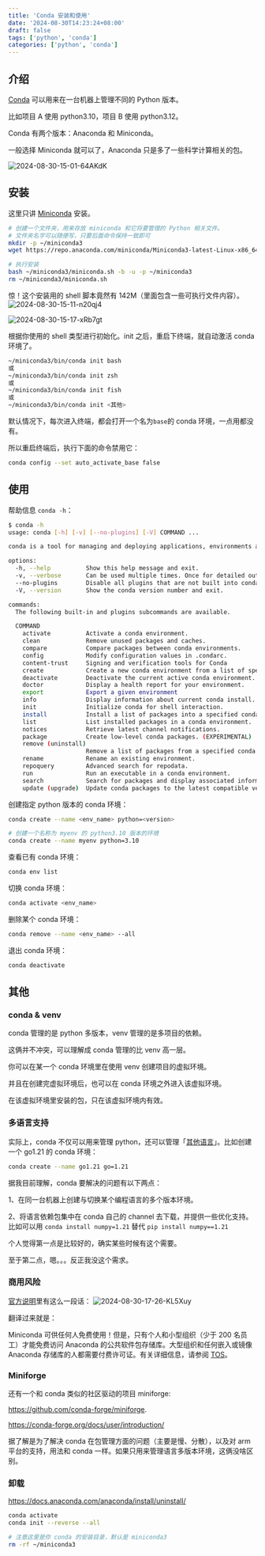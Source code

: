 ```yaml
---
title: 'Conda 安装和使用'
date: '2024-08-30T14:23:24+08:00'
draft: false
tags: ['python', 'conda']
categories: ['python', 'conda']
---
```



## 介绍

[Conda](https://docs.anaconda.com/) 可以用来在一台机器上管理不同的 Python 版本。

比如项目 A 使用 python3.10，项目 B 使用 python3.12。

Conda 有两个版本：Anaconda 和 Miniconda。

一般选择 Miniconda 就可以了，Anaconda 只是多了一些科学计算相关的包。

![2024-08-30-15-01-64AKdK](https://raw.githubusercontent.com/zzkrix/blog-images/main/assets/2024-08-30-15-01-64AKdK.png)

## 安装

这里只讲 [Miniconda](https://docs.anaconda.com/miniconda/#quick-command-line-install) 安装。

```bash
# 创建一个文件夹，用来存放 miniconda 和它将要管理的 Python 相关文件。
# 文件夹名字可以随便写，只要后面命令保持一致即可
mkdir -p ~/miniconda3
wget https://repo.anaconda.com/miniconda/Miniconda3-latest-Linux-x86_64.sh -O ~/miniconda3/miniconda.sh

# 执行安装
bash ~/miniconda3/miniconda.sh -b -u -p ~/miniconda3
rm ~/miniconda3/miniconda.sh
```

惊！这个安装用的 shell 脚本竟然有 142M（里面包含一些可执行文件内容）。
![2024-08-30-15-11-n20qj4](https://raw.githubusercontent.com/zzkrix/blog-images/main/assets/2024-08-30-15-11-n20qj4.png)

![2024-08-30-15-17-xRb7gt](https://raw.githubusercontent.com/zzkrix/blog-images/main/assets/2024-08-30-15-17-xRb7gt.png)

根据你使用的 shell 类型进行初始化。init 之后，重启下终端，就自动激活 conda 环境了。

```bash
~/miniconda3/bin/conda init bash
或
~/miniconda3/bin/conda init zsh
或
~/miniconda3/bin/conda init fish
或
~/miniconda3/bin/conda init <其他>
```

默认情况下，每次进入终端，都会打开一个名为`base`的 conda 环境，一点用都没有。

所以重启终端后，执行下面的命令禁用它：

```bash
conda config --set auto_activate_base false
```

## 使用

帮助信息 `conda -h`：

```bash
$ conda -h
usage: conda [-h] [-v] [--no-plugins] [-V] COMMAND ...

conda is a tool for managing and deploying applications, environments and packages.

options:
  -h, --help          Show this help message and exit.
  -v, --verbose       Can be used multiple times. Once for detailed output, twice for INFO logging, thrice for DEBUG logging, four times for TRACE logging.
  --no-plugins        Disable all plugins that are not built into conda.
  -V, --version       Show the conda version number and exit.

commands:
  The following built-in and plugins subcommands are available.

  COMMAND
    activate          Activate a conda environment.
    clean             Remove unused packages and caches.
    compare           Compare packages between conda environments.
    config            Modify configuration values in .condarc.
    content-trust     Signing and verification tools for Conda
    create            Create a new conda environment from a list of specified packages.
    deactivate        Deactivate the current active conda environment.
    doctor            Display a health report for your environment.
    export            Export a given environment
    info              Display information about current conda install.
    init              Initialize conda for shell interaction.
    install           Install a list of packages into a specified conda environment.
    list              List installed packages in a conda environment.
    notices           Retrieve latest channel notifications.
    package           Create low-level conda packages. (EXPERIMENTAL)
    remove (uninstall)
                      Remove a list of packages from a specified conda environment.
    rename            Rename an existing environment.
    repoquery         Advanced search for repodata.
    run               Run an executable in a conda environment.
    search            Search for packages and display associated information using the MatchSpec format.
    update (upgrade)  Update conda packages to the latest compatible version.
```

创建指定 python 版本的 conda 环境：

```bash
conda create --name <env_name> python=<version>

# 创建一个名称为 myenv 的 python3.10 版本的环境
conda create --name myenv python=3.10
```

查看已有 conda 环境：

```bash
conda env list
```

切换 conda 环境：

```bash
conda activate <env_name>
```

删除某个 conda 环境：

```bash
conda remove --name <env_name> --all
```

退出 conda 环境：

```bash
conda deactivate
```

## 其他

### conda & venv

conda 管理的是 python 多版本，venv 管理的是多项目的依赖。

这俩并不冲突，可以理解成 conda 管理的比 venv 高一层。

你可以在某一个 conda 环境里在使用 venv 创建项目的虚拟环境。

并且在创建完虚拟环境后，也可以在 conda 环境之外进入该虚拟环境。

在该虚拟环境里安装的包，只在该虚拟环境内有效。

### 多语言支持

实际上，conda 不仅可以用来管理 python，还可以管理「[其他语言](https://github.com/conda/conda/blob/ef93541d0132837ede502a2b62e88d9169cdc872/conda/base/constants.py#L286-L303)」。比如创建一个 go1.21 的 conda 环境：

```bash
conda create --name go1.21 go=1.21
```

据我目前理解，conda 要解决的问题有以下两点：

1、在同一台机器上创建与切换某个编程语言的多个版本环境。

2、将语言依赖包集中在 conda 自己的 channel 去下载，并提供一些优化支持。比如可以用 `conda install numpy=1.21` 替代 `pip install numpy==1.21`

个人觉得第一点是比较好的，确实某些时候有这个需要。

至于第二点，嗯。。。反正我没这个需求。

### 商用风险

[官方说明](https://docs.anaconda.com/miniconda/)里有这么一段话：
![2024-08-30-17-26-KL5Xuy](https://raw.githubusercontent.com/zzkrix/blog-images/main/assets/2024-08-30-17-26-KL5Xuy.png)

翻译过来就是：

Miniconda 可供任何人免费使用！但是，只有个人和小型组织（少于 200 名员工）才能免费访问 Anaconda 的公共软件包存储库。大型组织和任何嵌入或镜像 Anaconda 存储库的人都需要付费许可证。有关详细信息，请参阅 [TOS](https://legal.anaconda.com/policies/en/)。

### Miniforge

还有一个和 conda 类似的社区驱动的项目 miniforge:

<https://github.com/conda-forge/miniforge>.

<https://conda-forge.org/docs/user/introduction/>

据了解是为了解决 conda 在包管理方面的问题（主要是慢、分散），以及对 arm 平台的支持，用法和 conda 一样。如果只用来管理语言多版本环境，这俩没啥区别。

### 卸载

<https://docs.anaconda.com/anaconda/install/uninstall/>

```bash
conda activate
conda init --reverse --all

# 注意这里是你 conda 的安装目录，默认是 miniconda3
rm -rf ~/miniconda3
```
